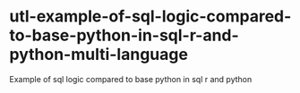 # utl-example-of-sql-logic-compared-to-base-python-in-sql-r-and-python-multi-language
Example of sql logic compared to base python in sql r and python  
